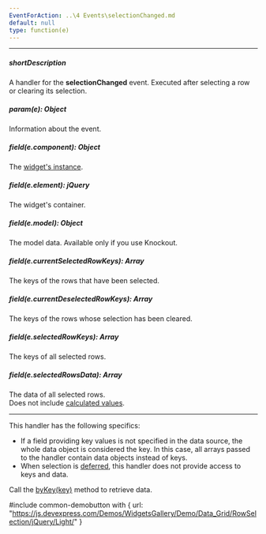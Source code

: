 ```yaml
---
EventForAction: ..\4 Events\selectionChanged.md
default: null
type: function(e)
---
```

---
##### shortDescription
A handler for the **selectionChanged** event. Executed after selecting a row or clearing its selection.

##### param(e): Object
Information about the event.

##### field(e.component): Object
The [widget's instance](/api-reference/10%20UI%20Widgets/Component/3%20Methods/instance().md '{basewidgetpath}/Methods/#instance').

##### field(e.element): jQuery
The widget's container.

##### field(e.model): Object
The model data. Available only if you use Knockout.

##### field(e.currentSelectedRowKeys): Array
The keys of the rows that have been selected.

##### field(e.currentDeselectedRowKeys): Array
The keys of the rows whose selection has been cleared.

##### field(e.selectedRowKeys): Array
The keys of all selected rows.

##### field(e.selectedRowsData): Array
The data of all selected rows.     
Does not include [calculated values](/api-reference/10%20UI%20Widgets/GridBase/1%20Configuration/columns/calculateCellValue.md '{basewidgetpath}/Configuration/columns/#calculateCellValue').

---
This handler has the following specifics:

- If a field providing key values is not specified in the data source, the whole data object is considered the key. In this case, all arrays passed to the handler contain data objects instead of keys.
- When selection is [deferred](/api-reference/10%20UI%20Widgets/dxDataGrid/1%20Configuration/selection/deferred.md '{basewidgetpath}/Configuration/selection/#deferred'), this handler does not provide access to keys and data.

Call the [byKey(key)](/api-reference/10%20UI%20Widgets/GridBase/3%20Methods/byKey(key).md '{basewidgetpath}/Methods/#byKeykey') method to retrieve data.

#include common-demobutton with {
    url: "https://js.devexpress.com/Demos/WidgetsGallery/Demo/Data_Grid/RowSelection/jQuery/Light/"
}